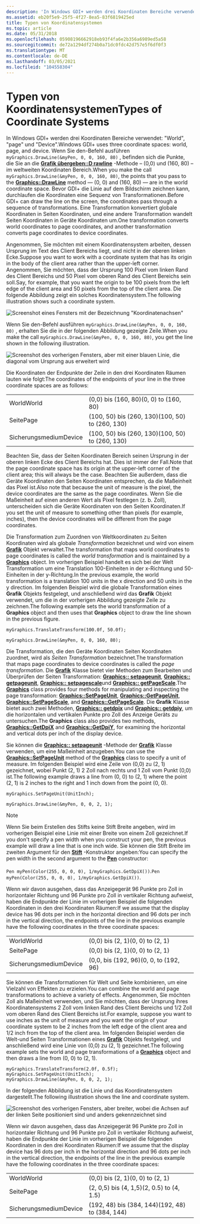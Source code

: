 ```yaml
---
description: 'In Windows GDI+ werden drei Koordinaten Bereiche verwendet: "World", "page" und "Device".'
ms.assetid: eb20f5e9-25f5-4f27-8ea5-83f6819425ed
title: Typen von Koordinatensystemen
ms.topic: article
ms.date: 05/31/2018
ms.openlocfilehash: 05908196662918eb93f4fa6e2b356a6989ed5a58
ms.sourcegitcommit: de72a1294df274b0a71dc0fdc42d757e5f6df0f3
ms.translationtype: MT
ms.contentlocale: de-DE
ms.lasthandoff: 03/05/2021
ms.locfileid: "104558304"
---
```

# <a name="types-of-coordinate-systems"></a><span data-ttu-id="91eed-103">Typen von Koordinatensystemen</span><span class="sxs-lookup"><span data-stu-id="91eed-103">Types of Coordinate Systems</span></span>

<span data-ttu-id="91eed-104">In Windows GDI+ werden drei Koordinaten Bereiche verwendet: "World", "page" und "Device".</span><span class="sxs-lookup"><span data-stu-id="91eed-104">Windows GDI+ uses three coordinate spaces: world, page, and device.</span></span> <span data-ttu-id="91eed-105">Wenn Sie den-Befehl ausführen `myGraphics.DrawLine(&myPen, 0, 0, 160, 80)` , befinden sich die Punkte, die Sie an die [**Grafik übergeben::D rawline**](/windows/win32/api/gdiplusgraphics/nf-gdiplusgraphics-graphics-drawline(inconstpen_inconstpoint__inconstpoint_)) -Methode – (0,0) und (160, 80) – im weltweiten Koordinaten Bereich.</span><span class="sxs-lookup"><span data-stu-id="91eed-105">When you make the call `myGraphics.DrawLine(&myPen, 0, 0, 160, 80)`, the points that you pass to the [**Graphics::DrawLine**](/windows/win32/api/gdiplusgraphics/nf-gdiplusgraphics-graphics-drawline(inconstpen_inconstpoint__inconstpoint_)) method — (0, 0) and (160, 80) — are in the world coordinate space.</span></span> <span data-ttu-id="91eed-106">Bevor GDI+ die Linie auf dem Bildschirm zeichnen kann, durchlaufen die Koordinaten eine Sequenz von Transformationen.</span><span class="sxs-lookup"><span data-stu-id="91eed-106">Before GDI+ can draw the line on the screen, the coordinates pass through a sequence of transformations.</span></span> <span data-ttu-id="91eed-107">Eine Transformation konvertiert globale Koordinaten in Seiten Koordinaten, und eine andere Transformation wandelt Seiten Koordinaten in Geräte Koordinaten um.</span><span class="sxs-lookup"><span data-stu-id="91eed-107">One transformation converts world coordinates to page coordinates, and another transformation converts page coordinates to device coordinates.</span></span>

<span data-ttu-id="91eed-108">Angenommen, Sie möchten mit einem Koordinatensystem arbeiten, dessen Ursprung im Text des Client Bereichs liegt, und nicht in der oberen linken Ecke.</span><span class="sxs-lookup"><span data-stu-id="91eed-108">Suppose you want to work with a coordinate system that has its origin in the body of the client area rather than the upper-left corner.</span></span> <span data-ttu-id="91eed-109">Angenommen, Sie möchten, dass der Ursprung 100 Pixel vom linken Rand des Client Bereichs und 50 Pixel vom oberen Rand des Client Bereichs sein soll.</span><span class="sxs-lookup"><span data-stu-id="91eed-109">Say, for example, that you want the origin to be 100 pixels from the left edge of the client area and 50 pixels from the top of the client area.</span></span> <span data-ttu-id="91eed-110">Die folgende Abbildung zeigt ein solches Koordinatensystem.</span><span class="sxs-lookup"><span data-stu-id="91eed-110">The following illustration shows such a coordinate system.</span></span>

![Screenshot eines Fensters mit der Bezeichnung "Koordinatenachsen"](images/aboutgdip05-art01.png)

<span data-ttu-id="91eed-112">Wenn Sie den-Befehl ausführen `myGraphics.DrawLine(&myPen, 0, 0, 160, 80)` , erhalten Sie die in der folgenden Abbildung gezeigte Zeile.</span><span class="sxs-lookup"><span data-stu-id="91eed-112">When you make the call `myGraphics.DrawLine(&myPen, 0, 0, 160, 80)`, you get the line shown in the following illustration.</span></span>

![Screenshot des vorherigen Fensters, aber mit einer blauen Linie, die diagonal vom Ursprung aus erweitert wird](images/aboutgdip05-art02.png)

<span data-ttu-id="91eed-114">Die Koordinaten der Endpunkte der Zeile in den drei Koordinaten Räumen lauten wie folgt:</span><span class="sxs-lookup"><span data-stu-id="91eed-114">The coordinates of the endpoints of your line in the three coordinate spaces are as follows:</span></span>



|        |                         |
|--------|-------------------------|
| <span data-ttu-id="91eed-115">World</span><span class="sxs-lookup"><span data-stu-id="91eed-115">World</span></span>  | <span data-ttu-id="91eed-116">(0,0) bis (160, 80)</span><span class="sxs-lookup"><span data-stu-id="91eed-116">(0, 0) to (160, 80)</span></span>     |
| <span data-ttu-id="91eed-117">Seite</span><span class="sxs-lookup"><span data-stu-id="91eed-117">Page</span></span>   | <span data-ttu-id="91eed-118">(100, 50) bis (260, 130)</span><span class="sxs-lookup"><span data-stu-id="91eed-118">(100, 50) to (260, 130)</span></span> |
| <span data-ttu-id="91eed-119">Sicherungsmedium</span><span class="sxs-lookup"><span data-stu-id="91eed-119">Device</span></span> | <span data-ttu-id="91eed-120">(100, 50) bis (260, 130)</span><span class="sxs-lookup"><span data-stu-id="91eed-120">(100, 50) to (260, 130)</span></span> |



 

<span data-ttu-id="91eed-121">Beachten Sie, dass der Seiten Koordinaten Bereich seinen Ursprung in der oberen linken Ecke des Client Bereichs hat. Dies ist immer der Fall.</span><span class="sxs-lookup"><span data-stu-id="91eed-121">Note that the page coordinate space has its origin at the upper-left corner of the client area; this will always be the case.</span></span> <span data-ttu-id="91eed-122">Beachten Sie außerdem, dass die Geräte Koordinaten den Seiten Koordinaten entsprechen, da die Maßeinheit das Pixel ist.</span><span class="sxs-lookup"><span data-stu-id="91eed-122">Also note that because the unit of measure is the pixel, the device coordinates are the same as the page coordinates.</span></span> <span data-ttu-id="91eed-123">Wenn Sie die Maßeinheit auf einen anderen Wert als Pixel festlegen (z. b. Zoll), unterscheiden sich die Geräte Koordinaten von den Seiten Koordinaten.</span><span class="sxs-lookup"><span data-stu-id="91eed-123">If you set the unit of measure to something other than pixels (for example, inches), then the device coordinates will be different from the page coordinates.</span></span>

<span data-ttu-id="91eed-124">Die Transformation zum Zuordnen von Weltkoordinaten zu Seiten Koordinaten wird als globale *Transformation* bezeichnet und wird von einem [**Grafik**](/windows/desktop/api/gdiplusgraphics/nl-gdiplusgraphics-graphics) Objekt verwaltet.</span><span class="sxs-lookup"><span data-stu-id="91eed-124">The transformation that maps world coordinates to page coordinates is called the *world transformation* and is maintained by a [**Graphics**](/windows/desktop/api/gdiplusgraphics/nl-gdiplusgraphics-graphics) object.</span></span> <span data-ttu-id="91eed-125">Im vorherigen Beispiel handelt es sich bei der Welt Transformation um eine Translation 100-Einheiten in der x-Richtung und 50-Einheiten in der y-Richtung.</span><span class="sxs-lookup"><span data-stu-id="91eed-125">In the previous example, the world transformation is a translation 100 units in the x direction and 50 units in the y direction.</span></span> <span data-ttu-id="91eed-126">Im folgenden Beispiel wird die globale Transformation eines **Grafik** Objekts festgelegt, und anschließend wird das **Grafik** Objekt verwendet, um die in der vorherigen Abbildung gezeigte Zeile zu zeichnen.</span><span class="sxs-lookup"><span data-stu-id="91eed-126">The following example sets the world transformation of a **Graphics** object and then uses that **Graphics** object to draw the line shown in the previous figure.</span></span>


```
myGraphics.TranslateTransform(100.0f, 50.0f);

myGraphics.DrawLine(&myPen, 0, 0, 160, 80);
```



<span data-ttu-id="91eed-127">Die Transformation, die den Geräte Koordinaten Seiten Koordinaten zuordnet, wird als *Seiten Transformation* bezeichnet.</span><span class="sxs-lookup"><span data-stu-id="91eed-127">The transformation that maps page coordinates to device coordinates is called the *page transformation*.</span></span> <span data-ttu-id="91eed-128">Die [**Grafik**](/windows/desktop/api/gdiplusgraphics/nl-gdiplusgraphics-graphics) Klasse bietet vier Methoden zum Bearbeiten und Überprüfen der Seiten Transformation: [**Graphics:: setpageunit**](/windows/desktop/api/Gdiplusgraphics/nf-gdiplusgraphics-graphics-setpageunit), [**Graphics:: getpageunit**](/windows/desktop/api/Gdiplusgraphics/nf-gdiplusgraphics-graphics-getpageunit), [**Graphics:: setpagescale**](/windows/desktop/api/Gdiplusgraphics/nf-gdiplusgraphics-graphics-setpagescale)und [**Graphics:: getPageScale**](/windows/desktop/api/Gdiplusgraphics/nf-gdiplusgraphics-graphics-getpagescale).</span><span class="sxs-lookup"><span data-stu-id="91eed-128">The [**Graphics**](/windows/desktop/api/gdiplusgraphics/nl-gdiplusgraphics-graphics) class provides four methods for manipulating and inspecting the page transformation: [**Graphics::SetPageUnit**](/windows/desktop/api/Gdiplusgraphics/nf-gdiplusgraphics-graphics-setpageunit), [**Graphics::GetPageUnit**](/windows/desktop/api/Gdiplusgraphics/nf-gdiplusgraphics-graphics-getpageunit), [**Graphics::SetPageScale**](/windows/desktop/api/Gdiplusgraphics/nf-gdiplusgraphics-graphics-setpagescale), and [**Graphics::GetPageScale**](/windows/desktop/api/Gdiplusgraphics/nf-gdiplusgraphics-graphics-getpagescale).</span></span> <span data-ttu-id="91eed-129">Die **Grafik** Klasse bietet auch zwei Methoden, [**Graphics:: getdpix**](/windows/desktop/api/Gdiplusgraphics/nf-gdiplusgraphics-graphics-getdpix) und [**Graphics:: getdpiy**](/windows/desktop/api/Gdiplusgraphics/nf-gdiplusgraphics-graphics-getdpiy), um die horizontalen und vertikalen Punkte pro Zoll des Anzeige Geräts zu untersuchen.</span><span class="sxs-lookup"><span data-stu-id="91eed-129">The **Graphics** class also provides two methods, [**Graphics::GetDpiX**](/windows/desktop/api/Gdiplusgraphics/nf-gdiplusgraphics-graphics-getdpix) and [**Graphics::GetDpiY**](/windows/desktop/api/Gdiplusgraphics/nf-gdiplusgraphics-graphics-getdpiy), for examining the horizontal and vertical dots per inch of the display device.</span></span>

<span data-ttu-id="91eed-130">Sie können die [**Graphics:: setpageunit**](/windows/desktop/api/Gdiplusgraphics/nf-gdiplusgraphics-graphics-setpageunit) -Methode der [**Grafik**](/windows/desktop/api/gdiplusgraphics/nl-gdiplusgraphics-graphics) Klasse verwenden, um eine Maßeinheit anzugeben.</span><span class="sxs-lookup"><span data-stu-id="91eed-130">You can use the [**Graphics::SetPageUnit**](/windows/desktop/api/Gdiplusgraphics/nf-gdiplusgraphics-graphics-setpageunit) method of the [**Graphics**](/windows/desktop/api/gdiplusgraphics/nl-gdiplusgraphics-graphics) class to specify a unit of measure.</span></span> <span data-ttu-id="91eed-131">Im folgenden Beispiel wird eine Zeile von (0,0) zu (2, 1) gezeichnet, wobei Punkt (2, 1) 2 Zoll nach rechts und 1 Zoll vom Punkt (0,0) ist.</span><span class="sxs-lookup"><span data-stu-id="91eed-131">The following example draws a line from (0, 0) to (2, 1) where the point (2, 1) is 2 inches to the right and 1 inch down from the point (0, 0).</span></span>


```
myGraphics.SetPageUnit(UnitInch);

myGraphics.DrawLine(&myPen, 0, 0, 2, 1);
```



> [!Note]
> <span data-ttu-id="91eed-132">Wenn Sie beim Erstellen des Stifts keine Stift Breite angeben, wird im vorherigen Beispiel eine Linie mit einer Breite von einem Zoll gezeichnet.</span><span class="sxs-lookup"><span data-stu-id="91eed-132">If you don't specify a pen width when you construct your pen, the previous example will draw a line that is one inch wide.</span></span> <span data-ttu-id="91eed-133">Sie können die Stift Breite im zweiten Argument für den [**Stift**](/windows/desktop/api/gdipluspen/nl-gdipluspen-pen) -Konstruktor angeben:</span><span class="sxs-lookup"><span data-stu-id="91eed-133">You can specify the pen width in the second argument to the [**Pen**](/windows/desktop/api/gdipluspen/nl-gdipluspen-pen) constructor:</span></span>
> <br/><br/>
> <span data-ttu-id="91eed-134">`Pen myPen(Color(255, 0, 0, 0), 1/myGraphics.GetDpiX())`.</span><span class="sxs-lookup"><span data-stu-id="91eed-134">`Pen myPen(Color(255, 0, 0, 0), 1/myGraphics.GetDpiX())`.</span></span>

 

<span data-ttu-id="91eed-135">Wenn wir davon ausgehen, dass das Anzeigegerät 96 Punkte pro Zoll in horizontaler Richtung und 96 Punkte pro Zoll in vertikaler Richtung aufweist, haben die Endpunkte der Linie im vorherigen Beispiel die folgenden Koordinaten in den drei Koordinaten Räumen:</span><span class="sxs-lookup"><span data-stu-id="91eed-135">If we assume that the display device has 96 dots per inch in the horizontal direction and 96 dots per inch in the vertical direction, the endpoints of the line in the previous example have the following coordinates in the three coordinate spaces:</span></span>



|        |                     |
|--------|---------------------|
| <span data-ttu-id="91eed-136">World</span><span class="sxs-lookup"><span data-stu-id="91eed-136">World</span></span>  | <span data-ttu-id="91eed-137">(0,0) bis (2, 1)</span><span class="sxs-lookup"><span data-stu-id="91eed-137">(0, 0) to (2, 1)</span></span>    |
| <span data-ttu-id="91eed-138">Seite</span><span class="sxs-lookup"><span data-stu-id="91eed-138">Page</span></span>   | <span data-ttu-id="91eed-139">(0,0) bis (2, 1)</span><span class="sxs-lookup"><span data-stu-id="91eed-139">(0, 0) to (2, 1)</span></span>    |
| <span data-ttu-id="91eed-140">Sicherungsmedium</span><span class="sxs-lookup"><span data-stu-id="91eed-140">Device</span></span> | <span data-ttu-id="91eed-141">(0,0, bis (192, 96)</span><span class="sxs-lookup"><span data-stu-id="91eed-141">(0, 0, to (192, 96)</span></span> |



 

<span data-ttu-id="91eed-142">Sie können die Transformationen für Welt und Seite kombinieren, um eine Vielzahl von Effekten zu erzielen.</span><span class="sxs-lookup"><span data-stu-id="91eed-142">You can combine the world and page transformations to achieve a variety of effects.</span></span> <span data-ttu-id="91eed-143">Angenommen, Sie möchten Zoll als Maßeinheit verwenden, und Sie möchten, dass der Ursprung ihres Koordinatensystems 2 Zoll vom linken Rand des Client Bereichs und 1/2 Zoll vom oberen Rand des Client Bereichs ist.</span><span class="sxs-lookup"><span data-stu-id="91eed-143">For example, suppose you want to use inches as the unit of measure and you want the origin of your coordinate system to be 2 inches from the left edge of the client area and 1/2 inch from the top of the client area.</span></span> <span data-ttu-id="91eed-144">Im folgenden Beispiel werden die Welt-und Seiten Transformationen eines [**Grafik**](/windows/desktop/api/gdiplusgraphics/nl-gdiplusgraphics-graphics) Objekts festgelegt, und anschließend wird eine Linie von (0,0) zu (2, 1) gezeichnet.</span><span class="sxs-lookup"><span data-stu-id="91eed-144">The following example sets the world and page transformations of a [**Graphics**](/windows/desktop/api/gdiplusgraphics/nl-gdiplusgraphics-graphics) object and then draws a line from (0, 0) to (2, 1).</span></span>


```
myGraphics.TranslateTransform(2.0f, 0.5f);
myGraphics.SetPageUnit(UnitInch);
myGraphics.DrawLine(&myPen, 0, 0, 2, 1);
```



<span data-ttu-id="91eed-145">In der folgenden Abbildung ist die Linie und das Koordinatensystem dargestellt.</span><span class="sxs-lookup"><span data-stu-id="91eed-145">The following illustration shows the line and coordinate system.</span></span>

![Screenshot des vorherigen Fensters, aber breiter, wobei die Achsen auf der linken Seite positioniert sind und anders gekennzeichnet sind](images/aboutgdip05-art03.png)

<span data-ttu-id="91eed-147">Wenn wir davon ausgehen, dass das Anzeigegerät 96 Punkte pro Zoll in horizontaler Richtung und 96 Punkte pro Zoll in vertikaler Richtung aufweist, haben die Endpunkte der Linie im vorherigen Beispiel die folgenden Koordinaten in den drei Koordinaten Räumen:</span><span class="sxs-lookup"><span data-stu-id="91eed-147">If we assume that the display device has 96 dots per inch in the horizontal direction and 96 dots per inch in the vertical direction, the endpoints of the line in the previous example have the following coordinates in the three coordinate spaces:</span></span>



|        |                         |
|--------|-------------------------|
| <span data-ttu-id="91eed-148">World</span><span class="sxs-lookup"><span data-stu-id="91eed-148">World</span></span>  | <span data-ttu-id="91eed-149">(0,0) bis (2, 1)</span><span class="sxs-lookup"><span data-stu-id="91eed-149">(0, 0) to (2, 1)</span></span>        |
| <span data-ttu-id="91eed-150">Seite</span><span class="sxs-lookup"><span data-stu-id="91eed-150">Page</span></span>   | <span data-ttu-id="91eed-151">(2, 0,5) bis (4, 1,5)</span><span class="sxs-lookup"><span data-stu-id="91eed-151">(2, 0.5) to (4, 1.5)</span></span>    |
| <span data-ttu-id="91eed-152">Sicherungsmedium</span><span class="sxs-lookup"><span data-stu-id="91eed-152">Device</span></span> | <span data-ttu-id="91eed-153">(192, 48) bis (384, 144)</span><span class="sxs-lookup"><span data-stu-id="91eed-153">(192, 48) to (384, 144)</span></span> |



 

 

 
